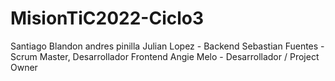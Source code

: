 # MisionTiC2022-Ciclo3

Santiago Blandon
andres pinilla
Julian Lopez - Backend
Sebastian Fuentes - Scrum Master, Desarrollador Frontend
Angie Melo - Desarrollador / Project Owner
